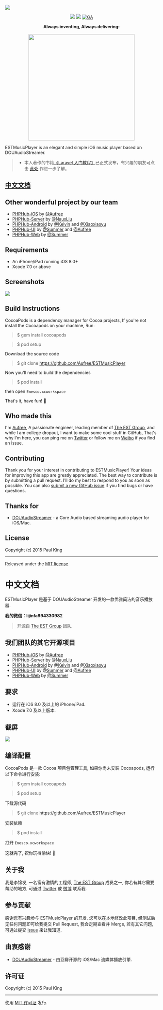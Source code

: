 ![](http://ww2.sinaimg.cn/large/76dc7f1bjw1eyzfg2l085j21jk0adacg.jpg)

<p align="center">
<a href="https://weibo.com/jinfali"><img src="https://img.shields.io/badge/contact-@Aufree-orange.svg?style=flat"></a>
<a href="https://github.com/Aufree/ESTMusicPlayer/blob/master/LICENSE"><img src="https://img.shields.io/badge/license-MIT-green.svg?style=flat"></a>
<a href="https://github.com/Aufree"><img src="https://ga-beacon.appspot.com/UA-70965318-2/ESTMusicPlayer/readme" alt="GA"></a>
</p>

<p align="center">
  <b>Always inventing, Always delivering:</b>
  <br><br>
  <a href="https://www.yousails.com">
    <img src="https://yousails.com/banners/brand.png" width=350>
  </a>
</p>

ESTMusicPlayer is an elegant and simple iOS music player based on DOUAudioStreamer.

> - 本人著作的书籍[《Laravel 入门教程》](https://laravel-china.org/laravel-tutorial/5.1)已正式发布，有兴趣的朋友可点击 [此处](https://laravel-china.org/topics/3383) 作进一步了解。

## [中文文档](https://github.com/Aufree/ESTMusicPlayer#中文文档-1)

## Other wonderful project by our team

* [PHPHub-iOS](https://github.com/aufree/phphub-ios) by [@Aufree](https://github.com/aufree)
* [PHPHub-Server](https://github.com/NauxLiu/phphub-server) by [@NauxLiu](https://github.com/NauxLiu)
* [PHPHub-Android](https://github.com/CycloneAxe/phphub-android) by [@Kelvin](https://github.com/CycloneAxe) and [@Xiaoxiaoyu](https://github.com/xiaoxiaoyu)
* [PHPHub-UI](https://github.com/phphub/phphub-ui) by [@Summer](https://github.com/phphub/phphub-ui) and [@Aufree](https://github.com/aufree)
* [PHPHub-Web](https://github.com/summerblue/phphub) by [@Summer](https://github.com/phphub/phphub-ui)

## Requirements

* An iPhone/iPad running iOS 8.0+
* Xcode 7.0 or above

## Screenshots

![](http://ww3.sinaimg.cn/large/76dc7f1bgw1eyjzh3e6zaj21fr16cgwq.jpg)

## Build Instructions

CocoaPods is a dependency manager for Cocoa projects, If you're not install the Cocoapods on your machine, Run:

> $ gem install cocoapods

> $ pod setup

Download the source code

> $ git clone https://github.com/Aufree/ESTMusicPlayer

Now you'll need to build the dependencies

> $ pod install

then open `Enesco.xcworkspace`

That's it, have fun! :beers:

## Who made this

I'm [Aufree](https://github.com/aufree), A passionate engineer, leading member of [The EST Group](http://www.est-group.org), and while I am college dropout, I want to make some cool stuff in GitHub, That's why I'm here, you can ping me on [Twitter](https://twitter.com/_Paul_King_) or follow me on [Weibo](http://weibo.com/jinfali) if you find an issue.

## Contributing

Thank you for your interest in contributing to ESTMusicPlayer! Your ideas for improving this app are greatly appreciated. The best way to contribute is by submitting a pull request. I'll do my best to respond to you as soon as possible. You can also [submit a new GitHub issue](https://github.com/Aufree/ESTMusicPlayer/issues/new) if you find bugs or have questions.

## Thanks for

* [DOUAudioStreamer](https://github.com/douban/DOUAudioStreamer) - a Core Audio based streaming audio player for iOS/Mac.

## License

Copyright (c) 2015 Paul King

---------------

Released under the [MIT license](https://github.com/Aufree/ESTMusicPlayer/blob/master/LICENSE)

# 中文文档

ESTMusicPlayer 是基于 DOUAudioStreamer 开发的一款优雅简洁的音乐播放器.

**我的微信：lijinfa894330982**

> 开源自 [The EST Group](http://est-group.org/) 团队.

## 我们团队的其它开源项目

* [PHPHub-iOS](https://github.com/aufree/phphub-ios) by [@Aufree](https://github.com/aufree)
* [PHPHub-Server](https://github.com/NauxLiu/phphub-server) by [@NauxLiu](https://github.com/NauxLiu)
* [PHPHub-Android](https://github.com/CycloneAxe/phphub-android) by [@Kelvin](https://github.com/CycloneAxe) and [@Xiaoxiaoyu](https://github.com/xiaoxiaoyu)
* [PHPHub-UI](https://github.com/phphub/phphub-ui) by [@Summer](https://github.com/phphub/phphub-ui) and [@Aufree](https://github.com/aufree)
* [PHPHub-Web](https://github.com/summerblue/phphub) by [@Summer](https://github.com/phphub/phphub-ui)

## 要求

* 运行在 iOS 8.0 及以上的 iPhone/iPad.
* Xcode 7.0  及以上版本.

## 截屏

![](http://ww3.sinaimg.cn/large/76dc7f1bgw1eyjzh3e6zaj21fr16cgwq.jpg)

## 编译配置

CocoaPods 是一款 Cocoa 项目包管理工具, 如果你尚未安装 Cocoapods, 运行以下命令进行安装:

> $ gem install cocoapods

> $ pod setup

下载源代码

> $ git clone https://github.com/Aufree/ESTMusicPlayer

安装依赖

> $ pod install

打开 `Enesco.xcworkspace`

这就完了, 祝你玩得愉快! :beers:

## 关于我

我是李锦发, 一名富有激情的工程师,  [The EST Group](http://www.est-group.org) 成员之一, 你若有其它需要帮助的地方, 可通过 [Twitter](https://twitter.com/_Paul_King_) 或 [微博](http://weibo.com/jinfali) 联系我.

## 参与贡献

感谢您有兴趣参与 ESTMusicPlayer 的开发, 您可以在本地修改此项目, 经测试后无任何问题即可给我提交 Pull Request, 我会定期查看并 Merge, 若有其它问题, 可通过提交 [issue](https://github.com/Aufree/ESTMusicPlayer/issues/new) 来让我知道.

## 由衷感谢

* [DOUAudioStreamer](https://github.com/douban/DOUAudioStreamer) - 由豆瓣开源的 iOS/Mac 流媒体播放引擎.

## 许可证

Copyright (c) 2015 Paul King

---------------

使用 [MIT 许可证](https://github.com/Aufree/ESTMusicPlayer/blob/master/LICENSE) 发行.

